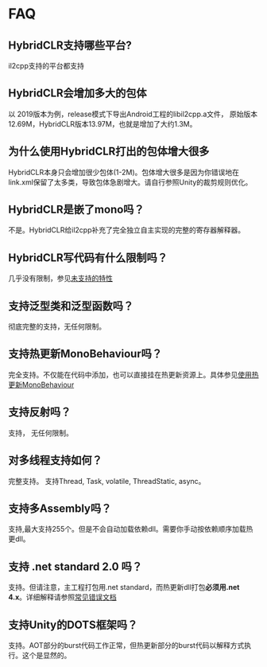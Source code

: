 # FAQ

## HybridCLR支持哪些平台?

il2cpp支持的平台都支持

## HybridCLR会增加多大的包体

以 2019版本为例，release模式下导出Android工程的libil2cpp.a文件， 原始版本12.69M，HybridCLR版本13.97M，也就是增加了大约1.3M。

## 为什么使用HybridCLR打出的包体增大很多

HybridCLR本身只会增加很少包体(1-2M)。包体增大很多是因为你错误地在link.xml保留了太多类，导致包体急剧增大。请自行参照Unity的裁剪规则优化。

## HybridCLR是嵌了mono吗？

不是。HybridCLR给il2cpp补充了完全独立自主实现的完整的寄存器解释器。

## HybridCLR写代码有什么限制吗？

几乎没有限制，参见[未支持的特性](/basic/notsupportedfeatures.md)


## 支持泛型类和泛型函数吗？

彻底完整的支持，无任何限制。

## 支持热更新MonoBehaviour吗？

完全支持。不仅能在代码中添加，也可以直接挂在热更新资源上。具体参见[使用热更新MonoBehaviour](/basic/monobehaviour.md)

## 支持反射吗？

支持， 无任何限制。

## 对多线程支持如何？

完整支持。 支持Thread, Task, volatile, ThreadStatic, async。

## 支持多Assembly吗？

支持,最大支持255个。但是不会自动加载依赖dll。需要你手动按依赖顺序加载热更dll。


## 支持 .net standard 2.0 吗？

支持。但请注意，主工程打包用.net standard，而热更新dll打包**必须用.net 4.x**。详细解释请参照[常见错误文档](/help/commonerrors.md)

## 支持Unity的DOTS框架吗？

支持。AOT部分的burst代码工作正常，但热更新部分的burst代码以解释方式执行。这个是显然的。


